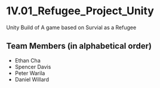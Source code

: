# 1V.01_Refugee_Project_Unity
Unity Build of A game based on Survial as a Refugee

## Team Members (in alphabetical order)
* Ethan Cha
* Spencer Davis
* Peter Warila
* Daniel Willard

##
